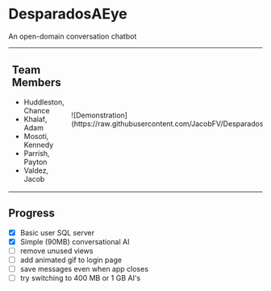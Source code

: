 # DesparadosAEye

An open-domain conversation chatbot

<table>
<tr>

<td>
<h2> Team Members </h2>
<ul>
  <li> Huddleston, Chance
  <li> Khalaf, Adam
  <li> Mosoti, Kennedy
  <li> Parrish, Payton
  <li> Valdez, Jacob
</ul>
</td>

<td>
![Demonstration](https://raw.githubusercontent.com/JacobFV/DesparadosAEYE/main/content/images/demo.gif)
</td>

</tr>
</table>
 
 ## Progress
 
 - [x] Basic user SQL server
 - [x] Simple (90MB) conversational AI 
 - [ ] remove unused views
 - [ ] add animated gif to login page
 - [ ] save messages even when app closes
 - [ ] try switching to 400 MB or 1 GB AI's